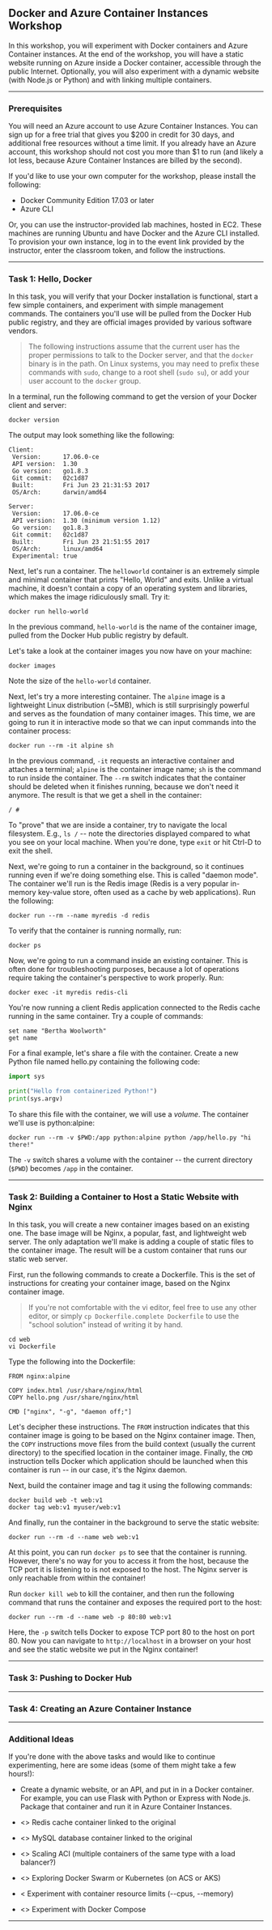 ## Docker and Azure Container Instances Workshop

In this workshop, you will experiment with Docker containers and Azure Container instances. At the end of the workshop, you will have a static website running on Azure inside a Docker container, accessible through the public Internet. Optionally, you will also experiment with a dynamic website (with Node.js or Python) and with linking multiple containers.

- - -

### Prerequisites

You will need an Azure account to use Azure Container Instances. You can sign up for a free trial that gives you $200 in credit for 30 days, and additional free resources without a time limit. If you already have an Azure account, this workshop should not cost you more than $1 to run (and likely a lot less, because Azure Container Instances are billed by the second).

If you'd like to use your own computer for the workshop, please install the following:

* Docker Community Edition 17.03 or later
* Azure CLI

Or, you can use the instructor-provided lab machines, hosted in EC2. These machines are running Ubuntu and have Docker and the Azure CLI installed. To provision your own instance, log in to the event link provided by the instructor, enter the classroom token, and follow the instructions.

- - -

### Task 1: Hello, Docker

In this task, you will verify that your Docker installation is functional, start a few simple containers, and experiment with simple management commands. The containers you'll use will be pulled from the Docker Hub public registry, and they are official images provided by various software vendors.

> The following instructions assume that the current user has the proper permissions to talk to the Docker server, and that the `docker` binary is in the path. On Linux systems, you may need to prefix these commands with `sudo`, change to a root shell (`sudo su`), or add your user account to the `docker` group.

In a terminal, run the following command to get the version of your Docker client and server:

```
docker version
```

The output may look something like the following:

```
Client:
 Version:      17.06.0-ce
 API version:  1.30
 Go version:   go1.8.3
 Git commit:   02c1d87
 Built:        Fri Jun 23 21:31:53 2017
 OS/Arch:      darwin/amd64

Server:
 Version:      17.06.0-ce
 API version:  1.30 (minimum version 1.12)
 Go version:   go1.8.3
 Git commit:   02c1d87
 Built:        Fri Jun 23 21:51:55 2017
 OS/Arch:      linux/amd64
 Experimental: true
```

Next, let's run a container. The `helloworld` container is an extremely simple and minimal container that prints "Hello, World" and exits. Unlike a virtual machine, it doesn't contain a copy of an operating system and libraries, which makes the image ridiculously small. Try it:

```
docker run hello-world
```

In the previous command, `hello-world` is the name of the container image, pulled from the Docker Hub public registry by default. 

Let's take a look at the container images you now have on your machine:

```
docker images
```

Note the size of the `hello-world` container.

Next, let's try a more interesting container. The `alpine` image is a lightweight Linux distribution (~5MB), which is still surprisingly powerful and serves as the foundation of many container images. This time, we are going to run it in interactive mode so that we can input commands into the container process:

```
docker run --rm -it alpine sh
```

In the previous command, `-it` requests an interactive container and attaches a terminal; `alpine` is the container image name; `sh` is the command to run inside the container. The `--rm` switch indicates that the container should be deleted when it finishes running, because we don't need it anymore. The result is that we get a shell in the container:

```
/ # 
```

To "prove" that we are inside a container, try to navigate the local filesystem. E.g., `ls /` -- note the directories displayed compared to what you see on your local machine. When you're done, type `exit` or hit Ctrl-D to exit the shell.

Next, we're going to run a container in the background, so it continues running even if we're doing something else. This is called "daemon mode". The container we'll run is the Redis image (Redis is a very popular in-memory key-value store, often used as a cache by web applications). Run the following:

```
docker run --rm --name myredis -d redis
```

To verify that the container is running normally, run:

```
docker ps
```

Now, we're going to run a command inside an existing container. This is often done for troubleshooting purposes, because a lot of operations require taking the container's perspective to work properly. Run:

```
docker exec -it myredis redis-cli
```

You're now running a client Redis application connected to the Redis cache running in the same container. Try a couple of commands:

```
set name "Bertha Woolworth"
get name
```

For a final example, let's share a file with the container. Create a new Python file named hello.py containing the following code:

```python
import sys

print("Hello from containerized Python!")
print(sys.argv)
```

To share this file with the container, we will use a _volume_. The container we'll use is python:alpine:

```
docker run --rm -v $PWD:/app python:alpine python /app/hello.py "hi there!"
```

The `-v` switch shares a volume with the container -- the current directory (`$PWD`) becomes `/app` in the container.

- - -

### Task 2: Building a Container to Host a Static Website with Nginx

In this task, you will create a new container images based on an existing one. The base image will be Nginx, a popular, fast, and lightweight web server. The only adaptation we'll make is adding a couple of static files to the container image. The result will be a custom container that runs our static web server.

First, run the following commands to create a Dockerfile. This is the set of instructions for creating your container image, based on the Nginx container image.

> If you're not comfortable with the vi editor, feel free to use any other editor, or simply `cp Dockerfile.complete Dockerfile` to use the "school solution" instead of writing it by hand.

```
cd web
vi Dockerfile
```

Type the following into the Dockerfile:

```
FROM nginx:alpine

COPY index.html /usr/share/nginx/html
COPY hello.png /usr/share/nginx/html

CMD ["nginx", "-g", "daemon off;"]
```

Let's decipher these instructions. The `FROM` instruction indicates that this container image is going to be based on the Nginx container image. Then, the `COPY` instructions move files from the build context (usually the current directory) to the specified location in the container image. Finally, the `CMD` instruction tells Docker which application should be launched when this container is run -- in our case, it's the Nginx daemon.

Next, build the container image and tag it using the following commands:

```
docker build web -t web:v1
docker tag web:v1 myuser/web:v1
```

And finally, run the container in the background to serve the static website:

```
docker run --rm -d --name web web:v1
```

At this point, you can run `docker ps` to see that the container is running. However, there's no way for you to access it from the host, because the TCP port it is listening to is not exposed to the host. The Nginx server is only reachable from within the container!

Run `docker kill web` to kill the container, and then run the following command that runs the container and exposes the required port to the host:

```
docker run --rm -d --name web -p 80:80 web:v1
```

Here, the `-p` switch tells Docker to expose TCP port 80 to the host on port 80. Now you can navigate to `http://localhost` in a browser on your host and see the static website we put in the Nginx container!

- - -

### Task 3: Pushing to Docker Hub

- - -

### Task 4: Creating an Azure Container Instance

- - -

### Additional Ideas

If you're done with the above tasks and would like to continue experimenting, here are some ideas (some of them might take a few hours!):

* Create a dynamic website, or an API, and put in in a Docker container. For example, you can use Flask with Python or Express with Node.js. Package that container and run it in Azure Container Instances.

* <<TODO>> Redis cache container linked to the original

* <<TODO>> MySQL database container linked to the original

* <<TODO>> Scaling ACI (multiple containers of the same type with a load balancer?)

* <<TODO>> Exploring Docker Swarm or Kubernetes (on ACS or AKS)

* <<TODO> Experiment with container resource limits (--cpus, --memory)

* <<TODO>> Experiment with Docker Compose

- - -
